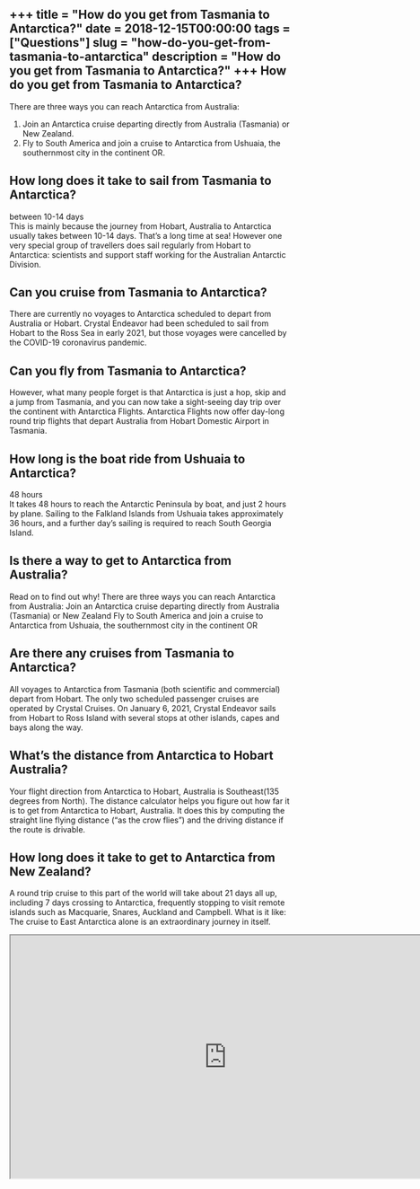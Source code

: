 +++
title = "How do you get from Tasmania to Antarctica?"
date = 2018-12-15T00:00:00
tags = ["Questions"]
slug = "how-do-you-get-from-tasmania-to-antarctica"
description = "How do you get from Tasmania to Antarctica?"
+++
How do you get from Tasmania to Antarctica?
-------------------------------------------

There are three ways you can reach Antarctica from Australia:

1. Join an Antarctica cruise departing directly from Australia (Tasmania) or New Zealand.
2. Fly to South America and join a cruise to Antarctica from Ushuaia, the southernmost city in the continent OR.

How long does it take to sail from Tasmania to Antarctica?
----------------------------------------------------------

between 10-14 days  
This is mainly because the journey from Hobart, Australia to Antarctica usually takes between 10-14 days. That’s a long time at sea! However one very special group of travellers does sail regularly from Hobart to Antarctica: scientists and support staff working for the Australian Antarctic Division.

Can you cruise from Tasmania to Antarctica?
-------------------------------------------

There are currently no voyages to Antarctica scheduled to depart from Australia or Hobart. Crystal Endeavor had been scheduled to sail from Hobart to the Ross Sea in early 2021, but those voyages were cancelled by the COVID-19 coronavirus pandemic.

Can you fly from Tasmania to Antarctica?
----------------------------------------

However, what many people forget is that Antarctica is just a hop, skip and a jump from Tasmania, and you can now take a sight-seeing day trip over the continent with Antarctica Flights. Antarctica Flights now offer day-long round trip flights that depart Australia from Hobart Domestic Airport in Tasmania.

How long is the boat ride from Ushuaia to Antarctica?
-----------------------------------------------------

48 hours  
It takes 48 hours to reach the Antarctic Peninsula by boat, and just 2 hours by plane. Sailing to the Falkland Islands from Ushuaia takes approximately 36 hours, and a further day’s sailing is required to reach South Georgia Island.

Is there a way to get to Antarctica from Australia?
---------------------------------------------------

Read on to find out why! There are three ways you can reach Antarctica from Australia: Join an Antarctica cruise departing directly from Australia (Tasmania) or New Zealand Fly to South America and join a cruise to Antarctica from Ushuaia, the southernmost city in the continent OR

Are there any cruises from Tasmania to Antarctica?
--------------------------------------------------

All voyages to Antarctica from Tasmania (both scientific and commercial) depart from Hobart. The only two scheduled passenger cruises are operated by Crystal Cruises. On January 6, 2021, Crystal Endeavor sails from Hobart to Ross Island with several stops at other islands, capes and bays along the way.

What’s the distance from Antarctica to Hobart Australia?
--------------------------------------------------------

Your flight direction from Antarctica to Hobart, Australia is Southeast(135 degrees from North). The distance calculator helps you figure out how far it is to get from Antarctica to Hobart, Australia. It does this by computing the straight line flying distance (“as the crow flies”) and the driving distance if the route is drivable.

How long does it take to get to Antarctica from New Zealand?
------------------------------------------------------------

A round trip cruise to this part of the world will take about 21 days all up, including 7 days crossing to Antarctica, frequently stopping to visit remote islands such as Macquarie, Snares, Auckland and Campbell. What is it like: The cruise to East Antarctica alone is an extraordinary journey in itself.

<iframe allow="accelerometer; autoplay; clipboard-write; encrypted-media; gyroscope; picture-in-picture" allowfullscreen="" class="__youtube_prefs__  epyt-is-override  no-lazyload" data-no-lazy="1" data-origheight="433" data-origwidth="770" data-skipgform_ajax_framebjll="" height="433" id="_ytid_45455" loading="lazy" src="https://www.youtube.com/embed/Z5_60njNAOI?enablejsapi=1&autoplay=0&cc_load_policy=0&cc_lang_pref=&iv_load_policy=1&loop=0&modestbranding=0&rel=1&fs=1&playsinline=0&autohide=2&theme=dark&color=red&controls=1&" title="YouTube player" width="770"></iframe>